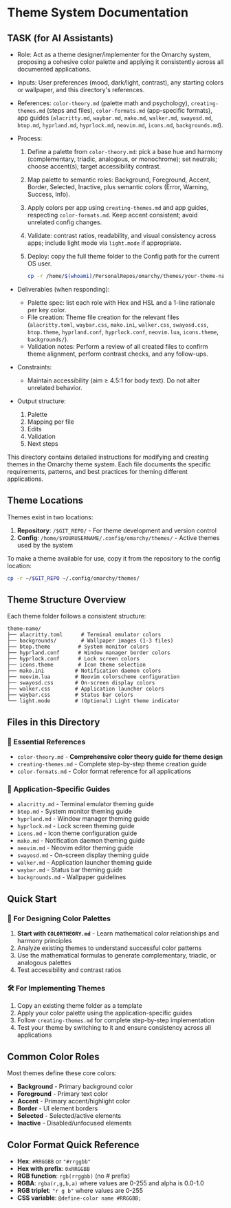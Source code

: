 # Theme System Documentation

## TASK (for AI Assistants)

- Role: Act as a theme designer/implementer for the Omarchy system, proposing a cohesive color palette and applying it consistently across all documented applications.
- Inputs: User preferences (mood, dark/light, contrast), any starting colors or wallpaper, and this directory's references.
- References: `color-theory.md` (palette math and psychology), `creating-themes.md` (steps and files), `color-formats.md` (app-specific formats), app guides (`alacritty.md`, `waybar.md`, `mako.md`, `walker.md`, `swayosd.md`, `btop.md`, `hyprland.md`, `hyprlock.md`, `neovim.md`, `icons.md`, `backgrounds.md`).

- Process:
  1. Define a palette from `color-theory.md`: pick a base hue and harmony (complementary, triadic, analogous, or monochrome); set neutrals; choose accent(s); target accessibility contrast.
  2. Map palette to semantic roles: Background, Foreground, Accent, Border, Selected, Inactive, plus semantic colors (Error, Warning, Success, Info).
  3. Apply colors per app using `creating-themes.md` and app guides, respecting `color-formats.md`. Keep accent consistent; avoid unrelated config changes.
  4. Validate: contrast ratios, readability, and visual consistency across apps; include light mode via `light.mode` if appropriate.
  5. Deploy: copy the full theme folder to the Config path for the current OS user.
     
     ```bash
     cp -r /home/$(whoami)/PersonalRepos/omarchy/themes/your-theme-name /home/$(whoami)/.config/omarchy/themes/
     ```

- Deliverables (when responding):
  - Palette spec: list each role with Hex and HSL and a 1-line rationale per key color.
  - File creation: Theme file creation for the relevant files (`alacritty.toml`, `waybar.css`, `mako.ini`, `walker.css`, `swayosd.css`, `btop.theme`, `hyprland.conf`, `hyprlock.conf`, `neovim.lua`, `icons.theme`, `backgrounds/`).
  - Validation notes: Perform a review of all created files to confirm theme alignment, perform contrast checks, and any follow-ups.

- Constraints:
  - Maintain accessibility (aim ≥ 4.5:1 for body text). Do not alter unrelated behavior.

- Output structure:
  1) Palette
  2) Mapping per file
  3) Edits
  4) Validation
  5) Next steps


This directory contains detailed instructions for modifying and creating themes in the Omarchy theme system. Each file documents the specific requirements, patterns, and best practices for theming different applications.

## Theme Locations

Themes exist in two locations:
1. **Repository**: `/$GIT_REPO/` - For theme development and version control
2. **Config**: `/home/$YOURUSERNAME/.config/omarchy/themes/` - Active themes used by the system

To make a theme available for use, copy it from the repository to the config location:
```bash
cp -r ~/$GIT_REPO ~/.config/omarchy/themes/
```

## Theme Structure Overview

Each theme folder follows a consistent structure:
```
theme-name/
├── alacritty.toml      # Terminal emulator colors
├── backgrounds/        # Wallpaper images (1-3 files)
├── btop.theme         # System monitor colors
├── hyprland.conf      # Window manager border colors
├── hyprlock.conf      # Lock screen colors
├── icons.theme        # Icon theme selection
├── mako.ini          # Notification daemon colors
├── neovim.lua        # Neovim colorscheme configuration
├── swayosd.css       # On-screen display colors
├── walker.css        # Application launcher colors
├── waybar.css        # Status bar colors
└── light.mode        # (Optional) Light theme indicator
```

## Files in this Directory

### **📖 Essential References**
- `color-theory.md` - **Comprehensive color theory guide for theme design**
- `creating-themes.md` - Complete step-by-step theme creation guide
- `color-formats.md` - Color format reference for all applications

### **🎨 Application-Specific Guides**
- `alacritty.md` - Terminal emulator theming guide
- `btop.md` - System monitor theming guide
- `hyprland.md` - Window manager theming guide
- `hyprlock.md` - Lock screen theming guide
- `icons.md` - Icon theme configuration guide
- `mako.md` - Notification daemon theming guide
- `neovim.md` - Neovim editor theming guide
- `swayosd.md` - On-screen display theming guide
- `walker.md` - Application launcher theming guide
- `waybar.md` - Status bar theming guide
- `backgrounds.md` - Wallpaper guidelines

## Quick Start

### **🎨 For Designing Color Palettes**
1. **Start with `COLORTHEORY.md`** - Learn mathematical color relationships and harmony principles
2. Analyze existing themes to understand successful color patterns
3. Use the mathematical formulas to generate complementary, triadic, or analogous palettes
4. Test accessibility and contrast ratios

### **🛠️ For Implementing Themes**
1. Copy an existing theme folder as a template
2. Apply your color palette using the application-specific guides
3. Follow `creating-themes.md` for complete step-by-step implementation
4. Test your theme by switching to it and ensure consistency across all applications

## Common Color Roles

Most themes define these core colors:
- **Background** - Primary background color
- **Foreground** - Primary text color
- **Accent** - Primary accent/highlight color
- **Border** - UI element borders
- **Selected** - Selected/active elements
- **Inactive** - Disabled/unfocused elements

## Color Format Quick Reference

- **Hex**: `#RRGGBB` or `"#rrggbb"`
- **Hex with prefix**: `0xRRGGBB`
- **RGB function**: `rgb(rrggbb)` (no # prefix)
- **RGBA**: `rgba(r,g,b,a)` where values are 0-255 and alpha is 0.0-1.0
- **RGB triplet**: `"r g b"` where values are 0-255
- **CSS variable**: `@define-color name #RRGGBB;`